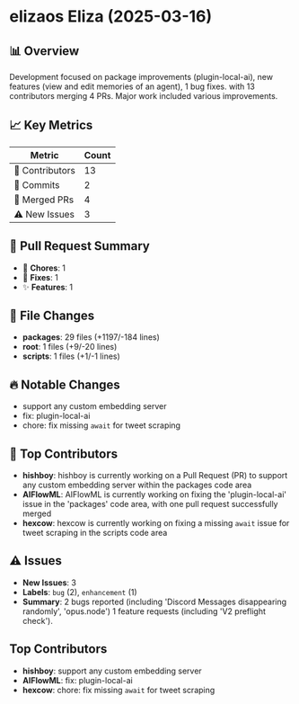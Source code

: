 # elizaos Eliza (2025-03-16)
    
## 📊 Overview
Development focused on package improvements (plugin-local-ai), new features (view and edit memories of an agent), 1 bug fixes. with 13 contributors merging 4 PRs. Major work included various improvements.

## 📈 Key Metrics
| Metric | Count |
|---------|--------|
| 👥 Contributors | 13 |
| 📝 Commits | 2 |
| 🔄 Merged PRs | 4 |
| ⚠️ New Issues | 3 |

## 🔄 Pull Request Summary
- 🧹 **Chores**: 1
- 🐛 **Fixes**: 1
- ✨ **Features**: 1

## 📁 File Changes
- **packages**: 29 files (+1197/-184 lines)
- **root**: 1 files (+9/-20 lines)
- **scripts**: 1 files (+1/-1 lines)

## 🔥 Notable Changes
- support any custom embedding server
- fix: plugin-local-ai
- chore: fix missing `await` for tweet scraping

## 👥 Top Contributors
- **hishboy**: hishboy is currently working on a Pull Request (PR) to support any custom embedding server within the packages code area
- **AIFlowML**: AIFlowML is currently working on fixing the 'plugin-local-ai' issue in the 'packages' code area, with one pull request successfully merged
- **hexcow**: hexcow is currently working on fixing a missing `await` issue for tweet scraping in the scripts code area

## ⚠️ Issues
- **New Issues**: 3
- **Labels**: `bug` (2), `enhancement` (1)
- **Summary**: 2 bugs reported (including 'Discord Messages disappearing randomly', 'opus.node') 1 feature requests (including 'V2 preflight check').

## Top Contributors
- **hishboy**: support any custom embedding server
- **AIFlowML**: fix: plugin-local-ai
- **hexcow**: chore: fix missing `await` for tweet scraping